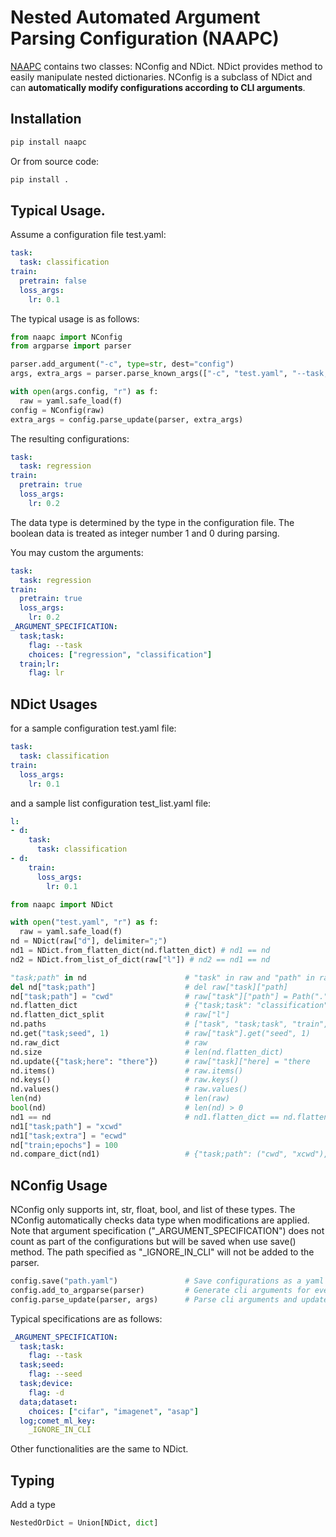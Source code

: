 # Nested Automated Argument Parsing Configuration (NAAPC)
[NAAPC](https://pypi.org/project/naapc/) contains two classes: NConfig and NDict.
NDict provides method to easily manipulate nested dictionaries.
NConfig is a subclass of NDict and can **automatically modify configurations according to CLI arguments**.

## Installation
```bash
pip install naapc
```

Or from source code:
```bash
pip install .
```

## Typical Usage.
Assume a configuration file test.yaml:
```yaml
task:
  task: classification
train:
  pretrain: false
  loss_args:
    lr: 0.1
```
The typical usage is as follows:
```python
from naapc import NConfig
from argparse import parser

parser.add_argument("-c", type=str, dest="config")
args, extra_args = parser.parse_known_args(["-c", "test.yaml", "--task;task", "regression", "--train;loss_args;lr", "0.2", "--train;pretrain", "1", "--others", "other"])

with open(args.config, "r") as f:
  raw = yaml.safe_load(f)
config = NConfig(raw)
extra_args = config.parse_update(parser, extra_args)
```
The resulting configurations:
```yaml
task:
  task: regression
train:
  pretrain: true
  loss_args:
    lr: 0.2
```

The data type is determined by the type in the configuration file.
The boolean data is treated as integer number 1 and 0 during parsing.

You may custom the arguments:
```yaml
task:
  task: regression
train:
  pretrain: true
  loss_args:
    lr: 0.2
_ARGUMENT_SPECIFICATION:
  task;task:
    flag: --task
    choices: ["regression", "classification"]
  train;lr:
    flag: lr
```

## NDict Usages
for a sample configuration test.yaml file:
```yaml
task:
  task: classification
train:
  loss_args:
    lr: 0.1
```
and a sample list configuration test_list.yaml file:
```yaml
l:
- d:
    task:
      task: classification
- d:
    train:
      loss_args:
        lr: 0.1
```

```python
from naapc import NDict

with open("test.yaml", "r") as f:
  raw = yaml.safe_load(f)
nd = NDict(raw["d"], delimiter=";")
nd1 = NDict.from_flatten_dict(nd.flatten_dict) # nd1 == nd
nd2 = NDict.from_list_of_dict(raw["l"]) # nd2 == nd1 == nd

"task;path" in nd                      # "task" in raw and "path" in raw["task"]
del nd["task;path"]                    # del raw["task]["path]
nd["task;path"] = "cwd"                # raw["task"]["path"] = Path(".").absolute()
nd.flatten_dict                        # {"task;task": "classification", "train;loss_args;lr": 0.1}
nd.flatten_dict_split                  # raw["l"]
nd.paths                               # ["task", "task;task", "train", "train;loss_args", "train;loss_args;lr"]
nd.get("task;seed", 1)                 # raw["task"].get("seed", 1)
nd.raw_dict                            # raw
nd.size                                # len(nd.flatten_dict)
nd.update({"task;here": "there"})      # raw["task]["here] = "there
nd.items()                             # raw.items()
nd.keys()                              # raw.keys()
nd.values()                            # raw.values()
len(nd)                                # len(raw)
bool(nd)                               # len(nd) > 0
nd1 == nd                              # nd1.flatten_dict == nd.flatten_dict
nd1["task;path"] = "xcwd"
nd1["task;extra"] = "ecwd"
nd["train;epochs"] = 100
nd.compare_dict(nd1)                   # {"task;path": ("cwd", "xcwd"), "task;extra": (None, ecwd), "train;epochs": (100, None)}
```

## NConfig Usage
NConfig only supports int, str, float, bool, and list of these types.
The NConfig automatically checks data type when modifications are applied.
Note that argument specification ("_ARGUMENT_SPECIFICATION") does not count as part of the configurations but will be saved when use save() method.
The path specified as "_IGNORE_IN_CLI" will not be added to the parser.

```python
config.save("path.yaml")               # Save configurations as a yaml file
config.add_to_argparse(parser)         # Generate cli arguments for every configuration.
config.parse_update(parser, args)      # Parse cli arguments and update corresponding configuration. Extra arguments will be returned.
```

Typical specifications are as follows:
```yaml
_ARGUMENT_SPECIFICATION:
  task;task:
    flag: --task
  task;seed:
    flag: --seed
  task;device:
    flag: -d
  data;dataset:
    choices: ["cifar", "imagenet", "asap"]
  log;comet_ml_key:
    _IGNORE_IN_CLI

```

Other functionalities are the same to NDict.

## Typing
Add a type
```python
NestedOrDict = Union[NDict, dict]
```
